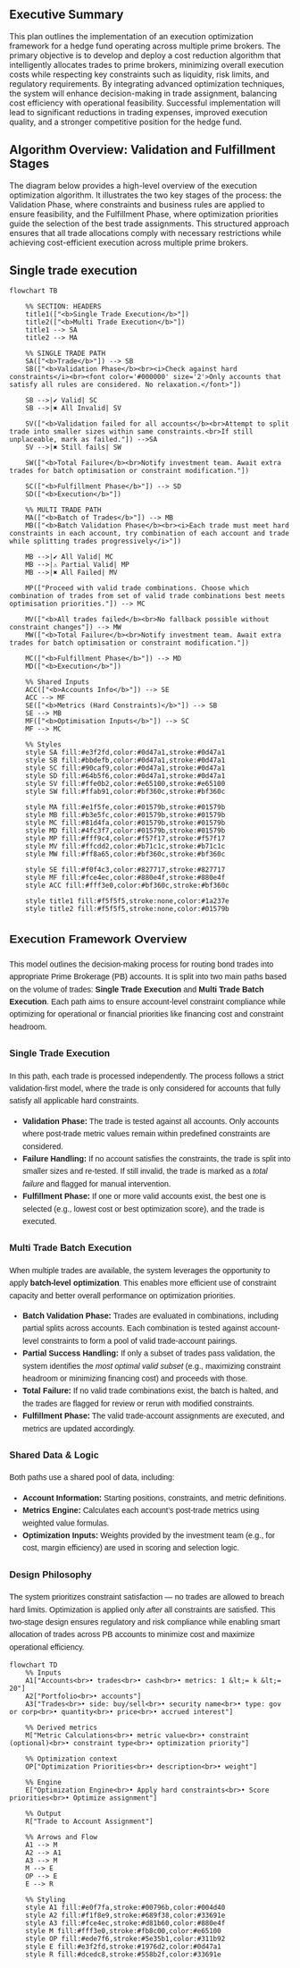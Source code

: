 <section>
  <h2>Executive Summary</h2>
  <p>
    This plan outlines the implementation of an execution optimization framework for a hedge fund operating across multiple prime brokers. The primary objective is to develop and deploy a cost reduction algorithm that intelligently allocates trades to prime brokers, minimizing overall execution costs while respecting key constraints such as liquidity, risk limits, and regulatory requirements. By integrating advanced optimization techniques, the system will enhance decision-making in trade assignment, balancing cost efficiency with operational feasibility. Successful implementation will lead to significant reductions in trading expenses, improved execution quality, and a stronger competitive position for the hedge fund.
  </p>
</section>

<section>
  <h2>Algorithm Overview: Validation and Fulfillment Stages</h2>
  <p>
    The diagram below provides a high-level overview of the execution optimization algorithm. It illustrates the two key stages of the process: the Validation Phase, where constraints and business rules are applied to ensure feasibility, and the Fulfillment Phase, where optimization priorities guide the selection of the best trade assignments. This structured approach ensures that all trade allocations comply with necessary restrictions while achieving cost-efficient execution across multiple prime brokers.
  </p>

<h2> Single trade execution </h2>

```mermaid
flowchart TB

    %% SECTION: HEADERS
    title1(["<b>Single Trade Execution</b>"])
    title2(["<b>Multi Trade Execution</b>"])
    title1 --> SA
    title2 --> MA

    %% SINGLE TRADE PATH
    SA(["<b>Trade</b>"]) --> SB
    SB(["<b>Validation Phase</b><br><i>Check against hard constraints</i><br><font color='#000000' size='2'>Only accounts that satisfy all rules are considered. No relaxation.</font>"])

    SB -->|✔ Valid| SC
    SB -->|✖ All Invalid| SV

    SV(["<b>Validation failed for all accounts</b><br>Attempt to split trade into smaller sizes within same constraints.<br>If still unplaceable, mark as failed."]) -->SA
    SV -->|✖ Still fails| SW

    SW(["<b>Total Failure</b><br>Notify investment team. Await extra trades for batch optimisation or constraint modification."])

    SC(["<b>Fulfillment Phase</b>"]) --> SD
    SD(["<b>Execution</b>"])

    %% MULTI TRADE PATH
    MA(["<b>Batch of Trades</b>"]) --> MB
    MB(["<b>Batch Validation Phase</b><br><i>Each trade must meet hard constraints in each account, try combination of each account and trade while splitting trades progressively</i>"])

    MB -->|✔ All Valid| MC
    MB -->|⚠ Partial Valid| MP
    MB -->|✖ All Failed| MV

    MP(["Proceed with valid trade combinations. Choose which combination of trades from set of valid trade combinations best meets optimisation priorities."]) --> MC

    MV(["<b>All trades failed</b><br>No fallback possible without constraint changes"]) --> MW
    MW(["<b>Total Failure</b><br>Notify investment team. Await extra trades for batch optimisation or constraint modification."])

    MC(["<b>Fulfillment Phase</b>"]) --> MD
    MD(["<b>Execution</b>"])

    %% Shared Inputs
    ACC(["<b>Accounts Info</b>"]) --> SE
    ACC --> MF
    SE(["<b>Metrics (Hard Constraints)</b>"]) --> SB
    SE --> MB
    MF(["<b>Optimisation Inputs</b>"]) --> SC
    MF --> MC

    %% Styles
    style SA fill:#e3f2fd,color:#0d47a1,stroke:#0d47a1
    style SB fill:#bbdefb,color:#0d47a1,stroke:#0d47a1
    style SC fill:#90caf9,color:#0d47a1,stroke:#0d47a1
    style SD fill:#64b5f6,color:#0d47a1,stroke:#0d47a1
    style SV fill:#ffe0b2,color:#e65100,stroke:#e65100
    style SW fill:#ffab91,color:#bf360c,stroke:#bf360c

    style MA fill:#e1f5fe,color:#01579b,stroke:#01579b
    style MB fill:#b3e5fc,color:#01579b,stroke:#01579b
    style MC fill:#81d4fa,color:#01579b,stroke:#01579b
    style MD fill:#4fc3f7,color:#01579b,stroke:#01579b
    style MP fill:#fff9c4,color:#f57f17,stroke:#f57f17
    style MV fill:#ffcdd2,color:#b71c1c,stroke:#b71c1c
    style MW fill:#ff8a65,color:#bf360c,stroke:#bf360c

    style SE fill:#f0f4c3,color:#827717,stroke:#827717
    style MF fill:#fce4ec,color:#880e4f,stroke:#880e4f
    style ACC fill:#fff3e0,color:#bf360c,stroke:#bf360c

    style title1 fill:#f5f5f5,stroke:none,color:#1a237e
    style title2 fill:#f5f5f5,stroke:none,color:#01579b
```

<div style="font-family:Arial, sans-serif; line-height:1.6; margin-top:20px;">
  <h2>Execution Framework Overview</h2>
  <p>This model outlines the decision-making process for routing bond trades into appropriate Prime Brokerage (PB) accounts. It is split into two main paths based on the volume of trades: <strong>Single Trade Execution</strong> and <strong>Multi Trade Batch Execution</strong>. Each path aims to ensure account-level constraint compliance while optimizing for operational or financial priorities like financing cost and constraint headroom.</p>

  <h3>Single Trade Execution</h3>
  <p>In this path, each trade is processed independently. The process follows a strict validation-first model, where the trade is only considered for accounts that fully satisfy all applicable hard constraints.</p>
  <ul>
    <li><strong>Validation Phase:</strong> The trade is tested against all accounts. Only accounts where post-trade metric values remain within predefined constraints are considered.</li>
    <li><strong>Failure Handling:</strong> If no account satisfies the constraints, the trade is split into smaller sizes and re-tested. If still invalid, the trade is marked as a <em>total failure</em> and flagged for manual intervention.</li>
    <li><strong>Fulfillment Phase:</strong> If one or more valid accounts exist, the best one is selected (e.g., lowest cost or best optimization score), and the trade is executed.</li>
  </ul>

  <h3>Multi Trade Batch Execution</h3>
  <p>When multiple trades are available, the system leverages the opportunity to apply <strong>batch-level optimization</strong>. This enables more efficient use of constraint capacity and better overall performance on optimization priorities.</p>
  <ul>
    <li><strong>Batch Validation Phase:</strong> Trades are evaluated in combinations, including partial splits across accounts. Each combination is tested against account-level constraints to form a pool of valid trade-account pairings.</li>
    <li><strong>Partial Success Handling:</strong> If only a subset of trades pass validation, the system identifies the <em>most optimal valid subset</em> (e.g., maximizing constraint headroom or minimizing financing cost) and proceeds with those.</li>
    <li><strong>Total Failure:</strong> If no valid trade combinations exist, the batch is halted, and the trades are flagged for review or rerun with modified constraints.</li>
    <li><strong>Fulfillment Phase:</strong> The valid trade-account assignments are executed, and metrics are updated accordingly.</li>
  </ul>

  <h3>Shared Data & Logic</h3>
  <p>Both paths use a shared pool of data, including:</p>
  <ul>
    <li><strong>Account Information:</strong> Starting positions, constraints, and metric definitions.</li>
    <li><strong>Metrics Engine:</strong> Calculates each account’s post-trade metrics using weighted value formulas.</li>
    <li><strong>Optimization Inputs:</strong> Weights provided by the investment team (e.g., for cost, margin efficiency) are used in scoring and selection logic.</li>
  </ul>

  <h3>Design Philosophy</h3>
  <p>The system prioritizes constraint satisfaction — no trades are allowed to breach hard limits. Optimization is applied only <em>after</em> all constraints are satisfied. This two-stage design ensures regulatory and risk compliance while enabling smart allocation of trades across PB accounts to minimize cost and maximize operational efficiency.</p>
</div>

```mermaid
flowchart TD
    %% Inputs
    A1["Accounts<br>• trades<br>• cash<br>• metrics: 1 &lt;= k &lt;= 20"]
    A2["Portfolio<br>• accounts"]
    A3["Trades<br>• side: buy/sell<br>• security name<br>• type: gov or corp<br>• quantity<br>• price<br>• accrued interest"]

    %% Derived metrics
    M["Metric Calculations<br>• metric value<br>• constraint (optional)<br>• constraint type<br>• optimization priority"]

    %% Optimization context
    OP["Optimization Priorities<br>• description<br>• weight"]

    %% Engine
    E["Optimization Engine<br>• Apply hard constraints<br>• Score priorities<br>• Optimize assignment"]

    %% Output
    R["Trade to Account Assignment"]

    %% Arrows and Flow
    A1 --> M
    A2 --> A1
    A3 --> M
    M --> E
    OP --> E
    E --> R

    %% Styling
    style A1 fill:#e0f7fa,stroke:#00796b,color:#004d40
    style A2 fill:#f1f8e9,stroke:#689f38,color:#33691e
    style A3 fill:#fce4ec,stroke:#d81b60,color:#880e4f
    style M fill:#fff3e0,stroke:#fb8c00,color:#e65100
    style OP fill:#ede7f6,stroke:#5e35b1,color:#311b92
    style E fill:#e3f2fd,stroke:#1976d2,color:#0d47a1
    style R fill:#dcedc8,stroke:#558b2f,color:#33691e
```

